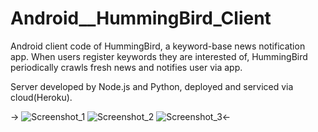 Android__HummingBird_Client
===========================

Android client code of HummingBird, a keyword-base news notification app.
When users register keywords they are interested of, HummingBird periodically crawls fresh news and notifies user via app.

Server developed by Node.js and Python, deployed and serviced via cloud(Heroku). 

->
![Screenshot_1](https://cloud.githubusercontent.com/assets/3176340/3774453/5d431264-192b-11e4-810c-a5e06f999ddb.png)
![Screenshot_2](https://cloud.githubusercontent.com/assets/3176340/3774455/60bd8a50-192b-11e4-827a-2d6ef232e5d9.png)
![Screenshot_3](https://cloud.githubusercontent.com/assets/3176340/3774456/6287d48a-192b-11e4-9ab8-b545c5b07634.png)<-
